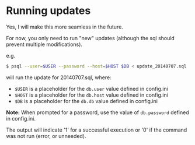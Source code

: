 # Running updates

Yes, I will make this more seamless in the future.

For now, you only need to run "new" updates (although the sql should
prevent multiple modifications).

e.g.

```sh
$ psql --user=$USER --password --host=$HOST $DB < update_20140707.sql
```

will run the update for 20140707.sql, where:

- `$USER` is a placeholder for the `db.user` value defined in config.ini
- `$HOST` is a placeholder for the `db.host` value defined in config.ini
- `$DB` is a placeholder for the `db.db` value defined in config.ini

**Note:** When prompted for a password, use the value of `db.password` defined
in config.ini.

The output will indicate '1' for a successful execution or '0' if the
command was not run (error, or unneeded).
